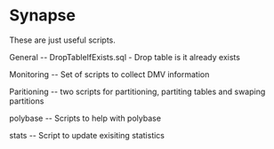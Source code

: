 # Synapse

These are just useful scripts.

General
-- DropTableIfExists.sql - Drop table is it already exists

Monitoring
-- Set of scripts to collect DMV information

Paritioning 
-- two scripts for partitioning, partiting tables and swaping partitions

polybase
-- Scripts to help with polybase

stats
-- Script to update exisiting statistics






